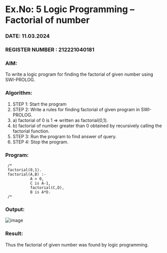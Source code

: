 # Ex.No: 5   Logic Programming – Factorial of number   
### DATE: 11.03.2024                                                                           
### REGISTER NUMBER : 212221040181
### AIM: 
To  write  a logic program for finding the factorial of given number using SWI-PROLOG. 
### Algorithm:
1. STEP 1: Start the program
2. STEP 2:  Write a rules for finding factorial of given program in SWI-PROLOG.
3.   a)	factorial of 0 is 1 => written as factorial(0,1).
4.   b)	factorial of number greater than 0 obtained by recursively calling the factorial    function.
5. STEP 3: Run the program  to find answer of  query.
6. STEP 4: Stop the program.

### Program:
```
 /*
 factorial(0,1).
 factorial(A,B) :-  
           A > 0, 
           C is A-1,
           factorial(C,D),
           B is A*D.
 /*
```



### Output:
![image](https://github.com/vishnupriya20052004/AI_Lab_2023-24/assets/133640291/42359da9-188c-4f6c-9766-d5edc3f69328)




### Result:
Thus the factorial of given number was found by logic programming. 
